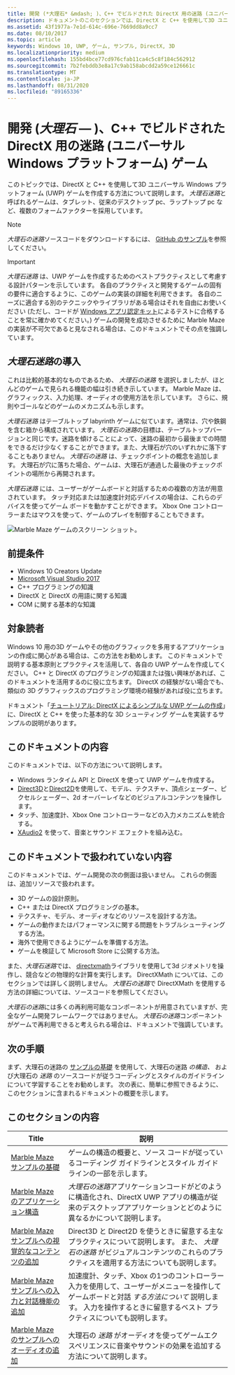 ```yaml
---
title: 開発 (*大理石* &mdash; )、C++ でビルドされた DirectX 用の迷路 (ユニバーサル Windows プラットフォーム) ゲーム
description: ドキュメントのこのセクションでは、DirectX と C++ を使用して3D ユニバーサル Windows プラットフォーム (UWP) ゲームを作成する方法について説明します。
ms.assetid: 43f1977a-7e1d-614c-696e-7669dd8a9cc7
ms.date: 08/10/2017
ms.topic: article
keywords: Windows 10, UWP, ゲーム, サンプル, DirectX, 3D
ms.localizationpriority: medium
ms.openlocfilehash: 155bd4bce77cd976cfab11ca4c5c8f184c562912
ms.sourcegitcommit: 7b2febddb3e8a17c9ab158abcdd2a59ce126661c
ms.translationtype: MT
ms.contentlocale: ja-JP
ms.lasthandoff: 08/31/2020
ms.locfileid: "89165336"
---
```

# <a name="developing-marble-mazemdasha-universal-windows-platform-uwp-game-built-with-c-for-directx"></a>開発 (*大理石* &mdash; )、C++ でビルドされた DirectX 用の迷路 (ユニバーサル Windows プラットフォーム) ゲーム

このトピックでは、DirectX と C++ を使用して3D ユニバーサル Windows プラットフォーム (UWP) ゲームを作成する方法について説明します。 *大理石迷路*と呼ばれるゲームは、タブレット、従来のデスクトップ pc、ラップトップ pc など、複数のフォームファクターを採用しています。

> [!NOTE]
> *大理石の迷路*ソースコードをダウンロードするには、 [GitHub のサンプル](https://github.com/microsoft/Windows-appsample-marble-maze)を参照してください。

> [!IMPORTANT]
> *大理石迷路* は、UWP ゲームを作成するためのベストプラクティスとして考慮する設計パターンを示しています。 各自のプラクティスと開発するゲームの固有の要件に適合するように、このゲームの実装の詳細を利用できます。 各自のニーズに適合する別のテクニックやライブラリがある場合はそれを自由にお使いください  (ただし、コードが [Windows アプリ認定キット](../debug-test-perf/windows-app-certification-kit.md)によるテストに合格することを常に確かめてください。) ゲームの開発を成功させるために Marble Maze の実装が不可欠であると見なされる場合は、このドキュメントでその点を強調しています。

## <a name="introducing-marble-maze"></a>*大理石迷路*の導入

これは比較的基本的なものであるため、 *大理石の迷路* を選択しましたが、ほとんどのゲームで見られる機能の幅は引き続き示しています。 Marble Maze は、グラフィックス、入力処理、オーディオの使用方法を示しています。 さらに、規則やゴールなどのゲームのメカニズムも示します。

*大理石迷路* はテーブルトップ labyrinth ゲームに似ています。通常は、穴や鉄鋼を含む箱から構成されています。 *大理石の迷路*の目標は、テーブルトップバージョンと同じです。迷路を傾けることによって、迷路の最初から最後までの時間をできるだけ少なくすることができます。また、大理石が穴のいずれかに落下することもありません。 *大理石の迷路* は、チェックポイントの概念を追加します。 大理石が穴に落ちた場合、ゲームは、大理石が通過した最後のチェックポイントの場所から再開されます。

*大理石迷路* には、ユーザーがゲームボードと対話するための複数の方法が用意されています。 タッチ対応または加速度計対応デバイスの場合は、これらのデバイスを使ってゲーム ボードを動かすことができます。 Xbox One コントローラーまたはマウスを使って、ゲームのプレイを制御することもできます。

![Marble Maze ゲームのスクリーン ショット。](images/marblemaze-2.png)

## <a name="prerequisites"></a>前提条件

-   Windows 10 Creators Update
-   [Microsoft Visual Studio 2017](https://visualstudio.microsoft.com/downloads/)
-   C++ プログラミングの知識
-   DirectX と DirectX の用語に関する知識
-   COM に関する基本的な知識

## <a name="who-should-read-this"></a>対象読者

Windows 10 用の3D ゲームやその他のグラフィックを多用するアプリケーションの作成に関心がある場合は、この方法をお勧めします。 このドキュメントで説明する基本原則とプラクティスを活用して、各自の UWP ゲームを作成してください。 C++ と DirectX のプログラミングの知識または強い興味があれば、このドキュメントを活用するのに役に立ちます。 DirectX の経験がない場合でも、類似の 3D グラフィックスのプログラミング環境の経験があれば役に立ちます。

ドキュメント「[チュートリアル: DirectX によるシンプルな UWP ゲームの作成](tutorial--create-your-first-uwp-directx-game.md)」に、DirectX と C++ を使った基本的な 3D シューティング ゲームを実装するサンプルの説明があります。

## <a name="what-this-documentation-covers"></a>このドキュメントの内容

このドキュメントでは、以下の方法について説明します。

-   Windows ランタイム API と DirectX を使って UWP ゲームを作成する。
-   [Direct3D](/windows/desktop/direct3d11/atoc-dx-graphics-direct3d-11)と[Direct2D](/windows/desktop/Direct2D/direct2d-portal)を使用して、モデル、テクスチャ、頂点シェーダー、ピクセルシェーダー、2d オーバーレイなどのビジュアルコンテンツを操作します。
-   タッチ、加速度計、Xbox One コントローラーなどの入力メカニズムを統合する。
-   [XAudio2](/windows/desktop/xaudio2/xaudio2-apis-portal) を使って、音楽とサウンド エフェクトを組み込む。

## <a name="what-this-documentation-does-not-cover"></a>このドキュメントで扱われていない内容

このドキュメントでは、ゲーム開発の次の側面は扱いません。 これらの側面は、追加リソースで扱われます。

-   3D ゲームの設計原則。
-   C++ または DirectX プログラミングの基本。
-   テクスチャ、モデル、オーディオなどのリソースを設計する方法。
-   ゲームの動作またはパフォーマンスに関する問題をトラブルシューティングする方法。
-   海外で使用できるようにゲームを準備する方法。
-   ゲームを検証して Microsoft Store に公開する方法。

また、*大理石迷路*では、 [directxmath](/windows/desktop/dxmath/directxmath-portal)ライブラリを使用して3d ジオメトリを操作し、競合などの物理的な計算を実行します。 DirectXMath については、このセクションでは詳しく説明しません。 *大理石の迷路*で DirectXMath を使用する方法の詳細については、ソースコードを参照してください。

*大理石の迷路*には多くの再利用可能なコンポーネントが用意されていますが、完全なゲーム開発フレームワークではありません。 *大理石の迷路*コンポーネントがゲームで再利用できると考えられる場合は、ドキュメントで強調しています。

## <a name="next-steps"></a>次の手順

まず、大理石の迷路の [サンプルの基礎](marble-maze-sample-fundamentals.md) を使用して、大理石の迷路 *の構造、* および大理石の *迷路* のソースコードが従うコーディングとスタイルのガイドラインについて学習することをお勧めします。 次の表に、簡単に参照できるように、このセクションに含まれるドキュメントの概要を示します。

## <a name="in-this-section"></a>このセクションの内容

| Title                                                                                                                    | 説明                                                                                                                                                                                                                                        |
|--------------------------------------------------------------------------------------------------------------------------|----------------------------------------------------------------------------------------------------------------------------------------------------------------------------------------------------------------------------------------------------|
| [Marble Maze サンプルの基礎](marble-maze-sample-fundamentals.md)                                                   | ゲームの構造の概要と、ソース コードが従っているコーディング ガイドラインとスタイル ガイドラインの一部を示します。                                                                                                                                 |
| [Marble Maze のアプリケーション構造](marble-maze-application-structure.md)                                               | *大理石の迷路*アプリケーションコードがどのように構造化され、DirectX UWP アプリの構造が従来のデスクトップアプリケーションとどのように異なるかについて説明します。                                                                                    |
| [Marble Maze サンプルへの視覚的なコンテンツの追加](adding-visual-content-to-the-marble-maze-sample.md)                   | Direct3D と Direct2D を使うときに留意する主なプラクティスについて説明します。 また、 *大理石の迷路* がビジュアルコンテンツのこれらのプラクティスを適用する方法についても説明します。                                                                           |
| [Marble Maze サンプルへの入力と対話機能の追加](adding-input-and-interactivity-to-the-marble-maze-sample.md) | 加速度計、タッチ、Xbox の1つのコントローラー入力を使用して、ユーザーがメニューを操作してゲームボードと対話 *する方法について* 説明します。 入力を操作するときに留意するベスト プラクティスについても説明します。 |
| [Marble Maze のサンプルへのオーディオの追加](adding-audio-to-the-marble-maze-sample.md)                                     | 大理石の *迷路* がオーディオを使ってゲームエクスペリエンスに音楽やサウンドの効果を追加する方法について説明します。                                                                                                                                                  |